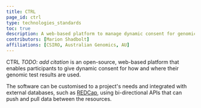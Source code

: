 ```yaml
---
title: CTRL
page_id: ctrl
type: technologies_standards
toc: true
description: A web-based platform to manage dynamic consent for genomic testing data
contributors: [Marion Shadbolt]
affiliations: [CSIRO, Australian Genomics, AU]
---
```


CTRL *TODO: add citation* is an open-source, web-based platform that enables participants to give dynamic consent for how and where their genomic test results are used.

The software can be customised to a project's needs and integrated with external databases, such as [REDCap](https://www.project-redcap.org/), using bi-directional APIs that can push and pull data between the resources.

